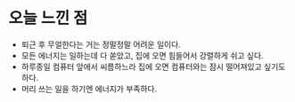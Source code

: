 # 오늘 느낀 점
- 퇴근 후 무얼한다는 거는 정말정말 어려운 일이다.
- 모든 에너지는 일하는데 다 쏟았고, 집에 오면 힘들어서 강렬하게 쉬고 싶다.
- 하루종일 컴퓨터 앞에서 씨름하느라 집에 오면 컴퓨터와는 잠시 떨어져있고 싶기도 하다.
- 머리 쓰는 일을 하기엔 에너지가 부족하다.
